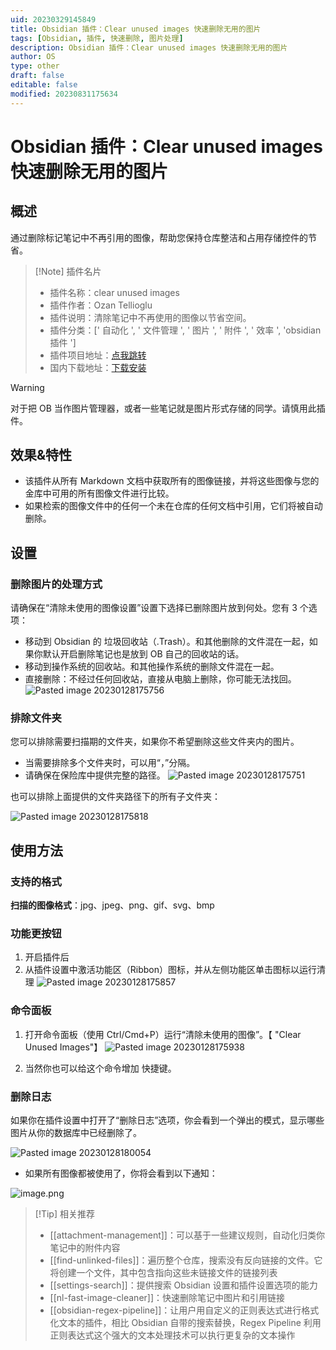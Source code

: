 ```yaml
---
uid: 20230329145849
title: Obsidian 插件：Clear unused images 快速删除无用的图片
tags: [Obsidian, 插件, 快速删除, 图片处理]
description: Obsidian 插件：Clear unused images 快速删除无用的图片
author: OS
type: other
draft: false
editable: false
modified: 20230831175634
---
```


# Obsidian 插件：Clear unused images 快速删除无用的图片

## 概述

通过删除标记笔记中不再引用的图像，帮助您保持仓库整洁和占用存储控件的节省。

> [!Note] 插件名片
> - 插件名称：clear unused images
> - 插件作者：Ozan Tellioglu
> - 插件说明：清除笔记中不再使用的图像以节省空间。
> - 插件分类：[' 自动化 ', ' 文件管理 ', ' 图片 ', ' 附件 ', ' 效率 ', 'obsidian 插件 ']
> - 插件项目地址：[点我跳转](https://github.com/ozntel/oz-clear-unused-images-obsidian)
> - 国内下载地址：[下载安装](https://pkmer.cn/products/plugin/pluginMarket/?oz-clear-unused-images)

> [!Warning]
> 对于把 OB 当作图片管理器，或者一些笔记就是图片形式存储的同学。请慎用此插件。

## 效果&特性

- 该插件从所有 Markdown 文档中获取所有的图像链接，并将这些图像与您的金库中可用的所有图像文件进行比较。
- 如果检索的图像文件中的任何一个未在仓库的任何文档中引用，它们将被自动删除。

## 设置

### 删除图片的处理方式

请确保在“清除未使用的图像设置”设置下选择已删除图片放到何处。您有 3 个选项：

- 移动到 Obsidian 的 垃圾回收站（.Trash）。和其他删除的文件混在一起，如果你默认开启删除笔记也是放到 OB 自己的回收站的话。
- 移动到操作系统的回收站。和其他操作系统的删除文件混在一起。
- 直接删除：不经过任何回收站，直接从电脑上删除，你可能无法找回。
    ![Pasted image 20230128175756](https://cdn.pkmer.cn/images/f1837d7771ea3af8844d4827bd1040d6_MD5.png!pkmer)

### 排除文件夹

您可以排除需要扫描期的文件夹，如果你不希望删除这些文件夹内的图片。

- 当需要排除多个文件夹时，可以用“，”分隔。
- 请确保在保险库中提供完整的路径。
    ![Pasted image 20230128175751](https://cdn.pkmer.cn/images/a4a1c29058ee2bc2ae59e85b130216d5_MD5.png!pkmer)

也可以排除上面提供的文件夹路径下的所有子文件夹：

![Pasted image 20230128175818](https://cdn.pkmer.cn/images/a1007c783b8bacac6b31c12a3f21edee_MD5.png!pkmer)

## 使用方法

### 支持的格式

**扫描的图像格式**：jpg、jpeg、png、gif、svg、bmp

### 功能更按钮

1. 开启插件后
2. 从插件设置中激活功能区（Ribbon）图标，并从左侧功能区单击图标以运行清理
   ![Pasted image 20230128175857](https://cdn.pkmer.cn/images/0fcfc4bfb2a022061cd065cdbad9f36f_MD5.png!pkmer)

### 命令面板

1. 打开命令面板（使用 Ctrl/Cmd+P）运行“清除未使用的图像”。【 "Clear Unused Images"】
   ![Pasted image 20230128175938](https://cdn.pkmer.cn/images/30201755cb521b5d57b16f878ae13903_MD5.png!pkmer)

2. 当然你也可以给这个命令增加 快捷键。

### 删除日志

如果你在插件设置中打开了“删除日志”选项，你会看到一个弹出的模式，显示哪些图片从你的数据库中已经删除了。

![Pasted image 20230128180054](https://cdn.pkmer.cn/images/ffa739e449346b4157680143ef4a3a88_MD5.png!pkmer)

- 如果所有图像都被使用了，你将会看到以下通知：

![image.png](https://cdn.pkmer.cn/images/20230831175546.png!pkmer)

> [!Tip] 相关推荐
> - [[attachment-management]]：可以基于一些建议规则，自动化归类你笔记中的附件内容
> - [[find-unlinked-files]]：遍历整个仓库，搜索没有反向链接的文件。它将创建一个文件，其中包含指向这些未链接文件的链接列表
> - [[settings-search]]：提供搜索 Obsidian 设置和插件设置选项的能力
> - [[nl-fast-image-cleaner]]：快速删除笔记中图片和引用链接
> - [[obsidian-regex-pipeline]]：让用户用自定义的正则表达式进行格式化文本的插件，相比 Obsidian 自带的搜索替换，Regex Pipeline 利用正则表达式这个强大的文本处理技术可以执行更复杂的文本操作
